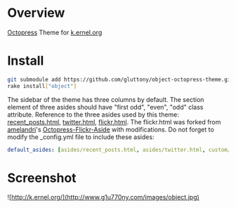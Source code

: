 # Overview

[Octopress](http://octopress.org/) Theme for [k.ernel.org](http://k.ernel.org/)

# Install

```sh
git submodule add https://github.com/gluttony/object-octopress-theme.git .themes/object
rake install["object"]
```

The sidebar of the theme has three columns by default. The section element of three asides should have "first odd", "even", "odd" class attribute. Reference to the three asides used by this theme:  [recent_posts.html](https://github.com/gluttony/object-octopress-theme/blob/master/source/_includes/asides/recent_posts.html), [twitter.html](https://github.com/gluttony/object-octopress-theme/blob/master/source/_includes/asides/twitter.html), [flickr.html](https://github.com/gluttony/object-octopress-theme/blob/master/source/_includes/custom/asides/flickr.html).
The flickr.html was forked from [amelandri](https://github.com/amelandri)'s [Octopress-Flickr-Aside](https://github.com/amelandri/Octopress-Flickr-Aside) with modifications.
Do not forget to modify the _config.yml file to include these asides:

```yaml
default_asides: [asides/recent_posts.html, asides/twitter.html, custom/asides/flickr.html]
```

# Screenshot

![http://k.ernel.org/](http://www.g1u770ny.com/images/object.jpg)
